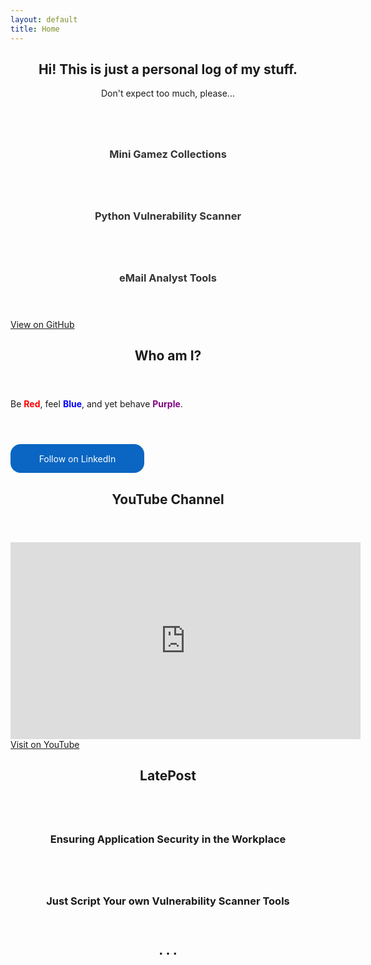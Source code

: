 ```yaml
---
layout: default
title: Home
---
```


<section id="home" class="one dark cover">
    <div class="container">
        <header>
            <h2 class="alt">Hi! This is just a personal log of my stuff.</h2>
            <p>Don't expect too much, please...</p>
        </header>
        <div class="row">
            <div class="col-4 col-12-mobile">
                <article class="item">
                    <a href="https://n4igme.github.io/gamze/" class="image fit"><img src="{{ '/images/MiniGameCollections.png' | relative_url }}" alt="" /></a>
                    <header>
                        <h3 style="color: #333;">Mini Gamez Collections</h3>
                    </header>
                </article>
            </div>
            <div class="col-4 col-12-mobile">
                <article class="item">
                    <a href="https://github.com/n4igme/pvascan/" class="image fit"><img src="{{ '/images/PythonVAScan.png' | relative_url }}" alt="" /></a>
                    <header>
                        <h3 style="color: #333;">Python Vulnerability Scanner</h3>
                    </header>
                </article>
            </div>
            <div class="col-4 col-12-mobile">
                <article class="item">
                    <a href="https://n4igme.github.io/emlize/" class="image fit"><img src="{{ '/images/eMailAnalysis.png' | relative_url }}" alt="" /></a>
                    <header>
                        <h3 style="color: #333;">eMail Analyst Tools</h3>
                    </header>
                </article>
            </div>
        </div>
        <footer>
            <a href="https://github.com/n4igme" class="icon brands fa-github-square"> View on GitHub</a>
        </footer>
    </div>
</section>

<section id="about" class="two">
    <div class="container">
        <header>
            <h2>Who am I?</h2>
        </header>
        <p>Be <b style="color: red;">Red</b>, feel <b style="color: blue;">Blue</b>, and yet behave <b style="color: purple;">Purple</b>.</p>
        <header>
            <h2></h2>
        </header>
        <a href="#" class="image featured"><img src="{{ '/images/unnamed.jpeg' | relative_url }}" alt="" /></a>
        <style>
            .libutton {
            display: flex;
            flex-direction: column;
            justify-content: center;
            padding: 7px;
            text-align: center;
            outline: none;
            text-decoration: none !important;
            color: #ffffff !important;
            width: 200px;
            height: 32px;
            border-radius: 16px;
            background-color: #0A66C2;
            font-family: "SF Pro Text", Helvetica, sans-serif;
            }
        </style>
        <a class="libutton" href="https://www.linkedin.com/comm/mynetwork/discovery-see-all?usecase=PEOPLE_FOLLOWS&followMember=maruha" target="_blank">Follow on LinkedIn</a>
    </div>
</section>

<section id="content" class="three">
    <div class="container">
        <header>
            <h2>YouTube Channel</h2>
        </header>
    </div>
    <iframe width="560" height="315" src="https://www.youtube.com/embed/Dc5sQPeqo5w" frameborder="0" allowfullscreen></iframe><br/>
    <a href="https://www.youtube.com/channel/UCk8gNn8kHS0muE_d2jRuIpw" target="_blank" class="icon brands fa-youtube-square"> Visit on YouTube</a>
</section>

<section id="post" class="four">
    <div class="container">
        <header>
            <h2>LatePost</h2>
        </header>
        <div id="rss-feed"></div>
        <div id="pagination"></div>
        <header>
            <h2></h2>
        </header>        
        <div class="row">
            <div class="col-4 col-12-mobile">
                <article class="item">
                    <a href="https://pentestmag.com/ensuring-application-security-in-the-workplace/" class="image fit"><img src="https://pentestmag.com/wp-content/uploads/2023/12/hakin9_Application_Security_in_the_Workplace_30ff5068-8db4-4250-9f01-6724fd3bdde8.jpg" alt="" /></a>
                    <header>
                        <h3>Ensuring Application Security in the Workplace</h3>
                    </header>
                </article>
            </div>
            <div class="col-4 col-12-mobile">
                <article class="item">
                    <a href="https://pentestmag.com/just-script-your-own-vulnerability-scanner-tools/" class="image fit"><img src="https://pentestmag.com/wp-content/uploads/2024/06/hakin9_script_Vulnerability_Scanner_Tools_dabc7660-b484-464d-bf36-86b89cfb9f9b.jpg" alt="" /></a>
                    <header>
                        <h3>Just Script Your own Vulnerability Scanner Tools</h3>
                    </header>
                </article>
            </div>
        </div>
        <header>
            <h2>. . .</h2>
        </header>
    </div>
</section>

<script>
    document.addEventListener('DOMContentLoaded', function () {
        const sections = document.querySelectorAll('section');
        sections.forEach(section => section.style.display = 'none');

        function showSection(selectedId) {
            sections.forEach(section => {
                if (section.id === selectedId) {
                    section.style.display = 'block';
                } else {
                    section.style.display = 'none';
                }
            });
        }

        showSection('home');

        document.querySelectorAll('nav a').forEach(link => {
            link.addEventListener('click', function (e) {
                e.preventDefault();
                const targetId = this.getAttribute('href').substring(1);
                showSection(targetId);
            });
        });

        let allItems = [];
        let currentPage = 1;
        const itemsPerPage = 7;

        async function fetchRSSFeeds() {
            const feeds = [
                { url: 'https://medium.com/feed/@bibib', source: 'Medium' },
                { url: 'https://nbsc7.wordpress.com/feed', source: 'WordPress' },
                { url: 'https://kumelsnote.blogspot.com/feeds/posts/default?alt=rss', source: 'Blogspot' }
            ];

            for (const feed of feeds) {
                const rssToJsonUrl = `https://api.rss2json.com/v1/api.json?rss_url=${encodeURIComponent(feed.url)}`;

                try {
                    const response = await fetch(rssToJsonUrl);
                    if (!response.ok) {
                        throw new Error(`Failed to fetch feed from ${feed.source}`);
                    }
                    const data = await response.json();
                    const items = data.items.map(item => ({
                        title: item.title,
                        link: item.link,
                        pubDate: new Date(item.pubDate),
                        source: feed.source
                    }));
                    allItems = allItems.concat(items);
                } catch (error) {
                    console.error(`Error fetching ${feed.source} feed:`, error);
                    const feedContainer = document.getElementById('rss-feed');
                    if (feedContainer) {
                        feedContainer.innerHTML += `<p>Failed to load ${feed.source} feed.</p>`;
                    }
                }
            }

            // Sort by date
            allItems.sort((a, b) => b.pubDate - a.pubDate);

            // Display the first page
            displayPage(currentPage);
        }

        function displayPage(page) {
            const feedContainer = document.getElementById('rss-feed');
            feedContainer.innerHTML = ''; // Clear current content

            // Calculate the items to display on the current page
            const start = (page - 1) * itemsPerPage;
            const end = page * itemsPerPage;
            const itemsToShow = allItems.slice(start, end);

            if (itemsToShow.length) {
                itemsToShow.forEach(item => {
                    const feedItem = document.createElement('div');
                    feedItem.innerHTML = `
                        <h3>${item.pubDate.toLocaleDateString()} - ${item.source} | <a href="${item.link}" target="_blank">${item.title}</a></h3>
                    `;
                    feedContainer.appendChild(feedItem);
                });
            } else {
                feedContainer.innerHTML = 'No feed items available.';
            }

            // Update pagination controls
            updatePaginationControls(page);
        }

        function updatePaginationControls(page) {
            const paginationContainer = document.getElementById('pagination');
            paginationContainer.innerHTML = ''; // Clear existing controls

            const totalPages = Math.ceil(allItems.length / itemsPerPage);

            if (totalPages > 1) {
                if (page > 1) {
                    const prevButton = document.createElement('button');
                    prevButton.textContent = '<<';
                    prevButton.onclick = () => {
                        currentPage--;
                        displayPage(currentPage);
                    };
                    paginationContainer.appendChild(prevButton);
                }

                if (page < totalPages) {
                    const nextButton = document.createElement('button');
                    nextButton.textContent = '>>';
                    nextButton.onclick = () => {
                        currentPage++;
                        displayPage(currentPage);
                    };
                    paginationContainer.appendChild(nextButton);
                }
            }
        }

        fetchRSSFeeds();
    });
</script>